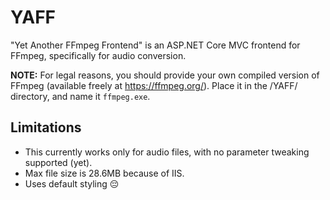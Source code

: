 # YAFF
"Yet Another FFmpeg Frontend" is an ASP.NET Core MVC frontend for FFmpeg, specifically for audio conversion.

**NOTE:** For legal reasons, you should provide your own compiled version of FFmpeg (available freely at https://ffmpeg.org/). Place it in the /YAFF/ directory, and name it `ffmpeg.exe`.

## Limitations
* This currently works only for audio files, with no parameter tweaking supported (yet).
* Max file size is 28.6MB because of IIS.
* Uses default styling 😔
